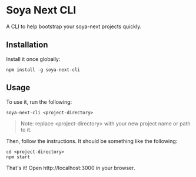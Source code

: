 # Soya Next CLI
A CLI to help bootstrap your soya-next projects quickly.

## Installation
Install it once globally:

```
npm install -g soya-next-cli
```

## Usage
To use it, run the following:

```
soya-next-cli <project-directory>
```

> Note: replace \<project-directory\> with your new project name or path to it.

Then, follow the instructions. It should be something like the following:

```
cd <project-directory>
npm start
```

That's it! Open http://localhost:3000 in your browser.
